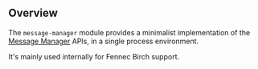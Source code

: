<!-- This Source Code Form is subject to the terms of the Mozilla Public
   - License, v. 2.0. If a copy of the MPL was not distributed with this
   - file, You can obtain one at http://mozilla.org/MPL/2.0/. -->

<!-- contributed by Matteo Ferretti [zer0@mozilla.com] -->

Overview
--------
The `message-manager` module provides a minimalist implementation
of the [Message Manager](https://developer.mozilla.org/en/The_message_manager)
APIs, in a single process environment.

It's mainly used internally for Fennec Birch support.